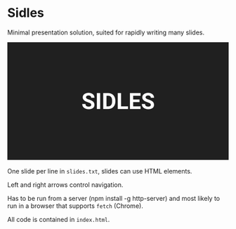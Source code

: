 # Sidles
Minimal presentation solution, suited for rapidly writing many slides.

![Example](https://raw.githubusercontent.com/thank-etc-ok/sidles/master/example.gif)

One slide per line in `slides.txt`, slides can use HTML elements.

Left and right arrows control navigation.

Has to be run from a server (npm install -g http-server) and most likely to run in a browser that supports `fetch` (Chrome).

All code is contained in `index.html`.
